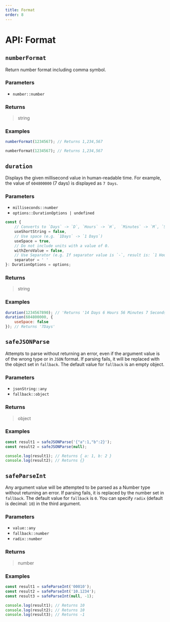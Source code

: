 ```yaml
---
title: Format
order: 8
---
```


# API: Format

## `numberFormat` <Badge type="tip" text="JavaScript" /><Badge type="info" text="Dart" />

Return number format including comma symbol.

### Parameters

- `number::number`

### Returns

> string

### Examples

```javascript
numberFormat(1234567); // Returns 1,234,567
```

```dart
numberFormat(1234567); // Returns 1,234,567
```

## `duration` <Badge type="tip" text="JavaScript" />

Displays the given millisecond value in human-readable time. For example, the value of `604800000` (7 days) is displayed as `7 Days`.

### Parameters

- `milliseconds::number`
- `options::DurationOptions | undefined`

```typescript
const {
	// Converts to `Days` -> `D`, `Hours` -> `H`,  `Minutes` -> `M`, `Seconds` -> `S`, `Milliseconds` -> `ms`
	useShortString = false,
	// Use space (e.g. `1Days` -> `1 Days`)
	useSpace = true,
	// Do not include units with a value of 0.
	withZeroValue = false,
	// Use Separator (e.g. If separator value is `-`, result is: `1 Hour 10 Minutes` -> `1 Hour-10 Minutes`)
	separator = ' '
}: DurationOptions = options;
```

### Returns

> string

### Examples

```javascript
duration(1234567890); // 'Returns '14 Days 6 Hours 56 Minutes 7 Seconds 890 Milliseconds'
duration(604800000, {
	useSpace: false
}); // Returns '7Days'
```

## `safeJSONParse` <Badge type="tip" text="JavaScript" /><Badge type="info" text="Dart" />

Attempts to parse without returning an error, even if the argument value is of the wrong type or in `JSON` format. If parsing fails, it will be replaced with the object set in `fallback`. The default value for `fallback` is an empty object.

### Parameters

- `jsonString::any`
- `fallback::object`

### Returns

> object

### Examples

```javascript
const result1 = safeJSONParse('{"a":1,"b":2}');
const result2 = safeJSONParse(null);

console.log(result1); // Returns { a: 1, b: 2 }
console.log(result2); // Returns {}
```

## `safeParseInt` <Badge type="tip" text="JavaScript" /><Badge type="info" text="Dart" />

Any argument value will be attempted to be parsed as a Number type without returning an error. If parsing fails, it is replaced by the number set in `fallback`. The default value for `fallback` is `0`. You can specify `radix` (default is decimal: `10`) in the third argument.

### Parameters

- `value::any`
- `fallback::number`
- `radix::number`

### Returns

> number

### Examples

```javascript
const result1 = safeParseInt('00010');
const result2 = safeParseInt('10.1234');
const result3 = safeParseInt(null, -1);

console.log(result1); // Returns 10
console.log(result2); // Returns 10
console.log(result3); // Returns -1
```
